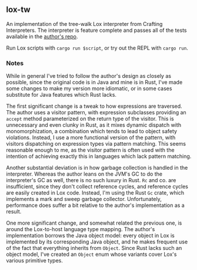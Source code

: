 ## lox-tw

An implementation of the tree-walk Lox interpreter from Crafting Interpreters.
The interpreter is feature complete and passes all of the tests available
in the [author's repo](https://github.com/munificent/craftinginterpreters).

Run Lox scripts with `cargo run $script`, or try out the REPL with `cargo run`.


### Notes

While in general I've tried to follow the author's design as closely as
possible, since the original code is in Java and mine is in Rust, I've made
some changes to make my version more idiomatic, or in some cases substitute
for Java features which Rust lacks.

The first significant change is a tweak to how expressions are traversed. The
author uses a visitor pattern, with expression subclasses providing an `accept`
method parameterized on the return type of the visitor. This is unnecessary and
even clunky in Rust, as it mixes dynamic dispatch with monomorphization, a
combination which tends to lead to object safety violations. Instead, I use a
more functional version of the pattern, with visitors dispatching on expression
types via pattern matching. This seems reasonable enough to me, as the visitor
pattern is often used with the intention of achieving exactly this in languages
which lack pattern matching.

Another substantial deviation is in how garbage collection is handled in the
interpreter. Whereas the author leans on the JVM's GC to do the interpreter's
GC as well, there is no such luxury in Rust. `Rc` and co. are insufficient,
since they don't collect reference cycles, and reference cycles are easily
created in Lox code. Instead, I'm using the Rust `Gc` crate, which implements a
mark and sweep garbage collector. Unfortunately, performance does suffer a bit
relative to the author's implementation as a result.

One more significant change, and somewhat related the previous one, is around
the Lox-to-host language type mapping. The author's implementation borrows the
Java object model: every object in Lox is implemented by its corresponding Java
object, and he makes frequent use of the fact that everything inherits from
`Object`. Since Rust lacks such an object model, I've created an `Object` enum
whose variants cover Lox's various primitive types.
